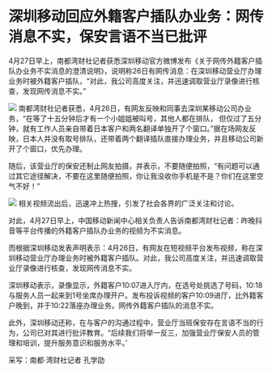 # 深圳移动回应外籍客户插队办业务：网传消息不实，保安言语不当已批评

4月27日早上，南都湾财社记者获悉深圳移动官方微博发布《关于网传外籍客户插队办业务不实消息的澄清说明》，说明称26日有网传消息：在深圳移动营业厅办理业务时被外籍客户插队，“对此，我公司高度关注，并迅速调取营业厅录像进行核查，发现网传消息不实。”

![](https://inews.gtimg.com/om_bt/O-KVHYrlt03d_yP6D_juuorFVH8NYatUivEuREZoEEWAAAA/1000)
南都湾财社记者获悉，4月26日，有网友反映和同事去深圳某移动公司办业务，“在等了十五分钟后才有一个小姐姐被叫号，其他人都在排队，
但仅过了五分钟，就有工作人员亲自带着日本客户和两名翻译单独开了个窗口。”据在场网友反映，日本人并没有取号排队，还带着两个翻译插队直接办理业务，并且移动公司新开了个窗口，优先办理。

随后，该营业厅的保安还制止网友拍摄，并表示，不要随便拍照，“有问题可以通过其它途径解决，不要在这里随便拍照，你让我没收你手机是不是？你们在这里空气不好！”

![](https://inews.gtimg.com/om_bt/OZUhIbESt-qCbCmVtriDAvEZOtU_6PQ_xqChlXgLzpI9sAA/1000)
相关视频流出后，迅速冲上热搜，引发了社会各界的广泛关注和讨论。

对此，4月27日早上，中国移动新闻中心相关负责人告诉南都湾财社记者：昨晚抖音等平台传播的外籍客户插队办业务的视频为不实消息。

而根据深圳移动发表声明表示：4月26日，有网友在短视频平台发布视频，称在深圳移动营业厅办理业务时被外籍客户插队。对此，我公司高度关注，并迅速调取营业厅录像进行核查，发现网传消息不实。

深圳移动表示，录像显示，外籍客户10:07进入厅内，在选号处挑选了号码，10:18与服务人员一起来到1号坐席办理开户。发布投诉视频的客户10:09进厅，比外籍客户晚到，并于10:22落座办理业务。网传外籍客户插队的消息不实。

此外，深圳移动还称，在与客户的沟通过程中，营业厅当班保安存在言语不当的行为，公司已对其进行批评教育。“后续我们将举一反三，加强营业厅保安人员的管理和培训，提升服务意识和服务水平。’

采写：南都·湾财社记者 孔学劭

